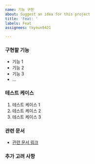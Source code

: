 ```yaml
---
name: 기능 구현
about: Suggest an idea for this project
title: 'Feat: '
labels: Feat
assignees: tkyoun0421

---
```


### 구현할 기능
<!-- 구현할 기능을 구체적으로 설명해 주세요. -->
- 기능 1
- 기능 2
- 기능 3
- ...

### 테스트 케이스
<!-- 기능 구현 후 테스트해야 할 주요 사항들을 나열해주세요. -->
1. 테스트 케이스 1
2. 테스트 케이스 2
3. 테스트 케이스 3

### 관련 문서
<!-- 기능 구현에 참고할 수 있는 문서나 링크가 있으면 여기에 추가해 주세요. -->
- [관련 문서 링크](https://example.com)

### 추가 고려 사항
<!-- 기능 구현 중 추가적으로 고려해야 할 사항이나 제한사항이 있다면 여기에 기재해 주세요. -->
